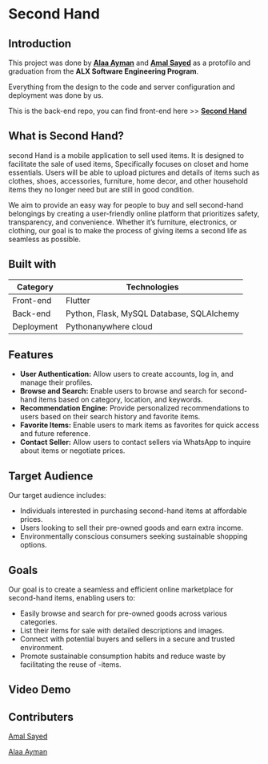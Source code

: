 # Second Hand

## Introduction

This project was done by **[Alaa Ayman](https://github.com/AlaaAymanAbdElRaheem)** and **[Amal Sayed](https://github.com/amalsayedm)** as a protofilo and graduation from the **ALX Software Engineering Program**.

Everything from the design to the code and server configuration and deployment was done by us.

This is the back-end repo, you can find front-end here >> **[Second Hand](https://github.com/amalsayedm/secondhand)**

## What is Second Hand?

second Hand is a mobile application to sell used items. It is designed to facilitate the sale of used items, Specifically focuses on closet and home essentials. Users will be able to upload pictures and details of items such as clothes, shoes, accessories, furniture, home decor, and other household items they no longer need but are still in good condition.

We aim to provide an easy way for people to buy and sell second-hand belongings by creating a user-friendly online platform that prioritizes safety, transparency, and convenience. Whether it’s furniture, electronics, or clothing, our goal is to make the process of giving items a second life as seamless as possible.

## Built with

| Category   | Technologies                              |
| ---------- | ----------------------------------------- |
| Front-end  | Flutter                                   |
| Back-end   | Python, Flask, MySQL Database, SQLAlchemy |
| Deployment | Pythonanywhere cloud                      |

## Features

- **User Authentication:** Allow users to create accounts, log in, and manage their profiles.
- **Browse and Search:** Enable users to browse and search for second-hand items based on category, location, and keywords.
- **Recommendation Engine:** Provide personalized recommendations to users based on their search history and favorite items.
- **Favorite Items:** Enable users to mark items as favorites for quick access and future reference.
- **Contact Seller:** Allow users to contact sellers via WhatsApp to inquire about items or negotiate prices.

## Target Audience

Our target audience includes:

- Individuals interested in purchasing second-hand items at affordable prices.
- Users looking to sell their pre-owned goods and earn extra income.
- Environmentally conscious consumers seeking sustainable shopping options.

## Goals

Our goal is to create a seamless and efficient online marketplace for second-hand items, enabling users to:

- Easily browse and search for pre-owned goods across various categories.
- List their items for sale with detailed descriptions and images.
- Connect with potential buyers and sellers in a secure and trusted environment.
- Promote sustainable consumption habits and reduce waste by facilitating the reuse of -items.

## Video Demo

## Contributers

[Amal Sayed](https://github.com/amalsayedm)

[Alaa Ayman](https://github.com/AlaaAymanAbdElRaheem)
